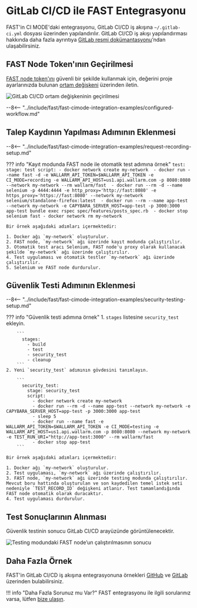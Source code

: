 [gitlabcicd-config-yaml]:       https://docs.gitlab.com/ee/ci
[fast-node-token]:              ../../operations/create-node.md
[gitlabci-set-env-var]:         https://docs.gitlab.com/ee/ci/variables/
[gitlabci-example-env-var]:     ../../../images/fast/poc/common/examples/gitlabci-cimode/gitlab-ci-env-var-example.png
[fast-example-gitlab-result]:   ../../../images/fast/poc/common/examples/gitlabci-cimode/gitlab-ci-example.png
[fast-ci-mode-record]:          ../ci-mode-recording.md#environment-variables-in-recording-mode
[fast-ci-mode-test]:            ../ci-mode-testing.md#environment-variables-in-testing-mode
[mail-to-us]:                   mailto:support@wallarm.com
[fast-examples-github]:         https://github.com/wallarm/fast-examples 
[fast-example-gitlab-cicd]:     https://gitlab.com/wallarm/fast-example-gitlab-dvwa-integration

# GitLab CI/CD ile FAST Entegrasyonu

FAST'in CI MODE'daki entegrasyonu, GitLab CI/CD iş akışına `~/.gitlab-ci.yml` dosyası üzerinden yapılandırılır. GitLab CI/CD iş akışı yapılandırması hakkında daha fazla ayrıntıya [GitLab resmi dokümantasyonu][gitlabcicd-config-yaml]’ndan ulaşabilirsiniz.

## FAST Node Token'ının Geçirilmesi

[FAST node token'ını][fast-node-token] güvenli bir şekilde kullanmak için, değerini proje ayarlarınızda bulunan [ortam değişkeni][gitlabci-set-env-var] üzerinden iletin.

![GitLab CI/CD ortam değişkeninin geçirilmesi][gitlabci-example-env-var]

--8<-- "../include/fast/fast-cimode-integration-examples/configured-workflow.md"

## Talep Kaydının Yapılması Adımının Eklenmesi

--8<-- "../include/fast/fast-cimode-integration-examples/request-recording-setup.md"

??? info "Kayıt modunda FAST node ile otomatik test adımına örnek"
    ```
    test:
      stage: test
      script:
        - docker network create my-network 
        - docker run --name fast -d -e WALLARM_API_TOKEN=$WALLARM_API_TOKEN -e CI_MODE=recording -e WALLARM_API_HOST=us1.api.wallarm.com -p 8080:8080 --network my-network --rm wallarm/fast 
        - docker run --rm -d --name selenium -p 4444:4444 -e http_proxy='http://fast:8080' -e https_proxy='https://fast:8080' --network my-network selenium/standalone-firefox:latest 
        - docker run --rm --name app-test --network my-network -e CAPYBARA_SERVER_HOST=app-test -p 3000:3000 app-test bundle exec rspec spec/features/posts_spec.rb 
        - docker stop selenium fast
        - docker network rm my-network
    ```

    Bir örnek aşağıdaki adımları içermektedir:

    1. Docker ağı `my-network` oluşturulur.
    2. FAST node, `my-network` ağı üzerinde kayıt modunda çalıştırılır.
    3. Otomatik test aracı Selenium, FAST node'u proxy olarak kullanacak şekilde `my-network` ağı üzerinde çalıştırılır.
    4. Test uygulaması ve otomatik testler `my-network` ağı üzerinde çalıştırılır.
    5. Selenium ve FAST node durdurulur.

## Güvenlik Testi Adımının Eklenmesi

--8<-- "../include/fast/fast-cimode-integration-examples/security-testing-setup.md"

??? info "Güvenlik testi adımına örnek"
    1. `stages` listesine `security_test` ekleyin.

        ```
          stages:
            - build
            - test
            - security_test
            - cleanup
        ```
    2. Yeni `security_test` adımının gövdesini tanımlayın.

        ```
          security_test:
            stage: security_test
            script:
              - docker network create my-network 
              - docker run --rm -d --name app-test --network my-network -e CAPYBARA_SERVER_HOST=app-test -p 3000:3000 app-test
              - sleep 5 
              - docker run --name fast -e WALLARM_API_TOKEN=$WALLARM_API_TOKEN -e CI_MODE=testing -e WALLARM_API_HOST=us1.api.wallarm.com -p 8080:8080 --network my-network -e TEST_RUN_URI="http://app-test:3000" --rm wallarm/fast 
              - docker stop app-test
        ```

    Bir örnek aşağıdaki adımları içermektedir:

    1. Docker ağı `my-network` oluşturulur.
    2. Test uygulaması, `my-network` ağı üzerinde çalıştırılır.
    3. FAST node, `my-network` ağı üzerinde testing modunda çalıştırılır. Mevcut boru hattında oluşturulan ve son kaydedilen temel istek seti nedeniyle `TEST_RECORD_ID` değişkeni atlanır. Test tamamlandığında FAST node otomatik olarak duracaktır.
    4. Test uygulaması durdurulur.

## Test Sonuçlarının Alınması

Güvenlik testinin sonucu GitLab CI/CD arayüzünde görüntülenecektir.

![Testing modundaki FAST node’un çalıştırılmasının sonucu][fast-example-gitlab-result]

## Daha Fazla Örnek

FAST'in GitLab CI/CD iş akışına entegrasyonuna örnekleri [GitHub][fast-examples-github] ve [GitLab][fast-example-gitlab-cicd] üzerinden bulabilirsiniz.

!!! info "Daha Fazla Sorunuz mu Var?"
    FAST entegrasyonu ile ilgili sorularınız varsa, lütfen [bize ulaşın][mail-to-us].

<!-- ## Demo videolar

<div class="video-wrapper">
  <iframe width="1280" height="720" src="https://www.youtube.com/embed/NRQT_7ZMeko" frameborder="0" allow="accelerometer; autoplay; encrypted-media; gyroscope; picture-in-picture" allowfullscreen></iframe>
</div> -->